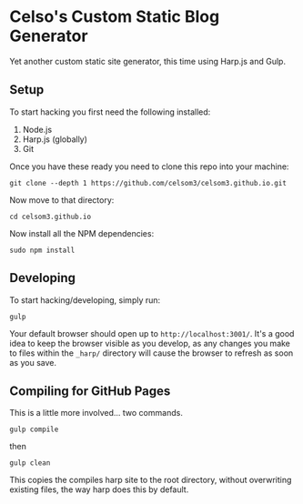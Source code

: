 # Celso's Custom Static Blog Generator

Yet another custom static site generator, this time using Harp.js and Gulp.

## Setup

To start hacking you first need the following installed:

1. Node.js
2. Harp.js (globally)
3. Git

Once you have these ready you need to clone this repo into your machine:

```
git clone --depth 1 https://github.com/celsom3/celsom3.github.io.git
```

Now move to that directory:

```
cd celsom3.github.io
```

Now install all the NPM dependencies:

```
sudo npm install
```

## Developing

To start hacking/developing, simply run:

```
gulp
```
Your default browser should open up to `http://localhost:3001/`. It's a good idea to keep the browser visible as you develop, as any changes you make to files within the `_harp/` directory will cause the browser to refresh as soon as you save.

## Compiling for GitHub Pages

This is a little more involved... two commands.

```
gulp compile
```
then
```
gulp clean
```
This copies the compiles harp site to the root directory, without overwriting existing files, the way harp does this by default.
